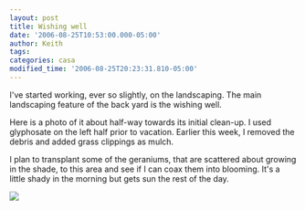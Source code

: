 ```yaml
---
layout: post
title: Wishing well
date: '2006-08-25T10:53:00.000-05:00'
author: Keith
tags:
categories: casa
modified_time: '2006-08-25T20:23:31.810-05:00'
---
```

I've started working, ever so slightly, on the landscaping. The main
landscaping feature of the back yard is the wishing well.

Here is a photo of it about half-way towards its initial clean-up. I
used glyphosate on the left half prior to vacation. Earlier this week, I
removed the debris and added grass clippings as mulch.

I plan to transplant some of the geraniums, that are scattered about
growing in the shade, to this area and see if I can coax them into
blooming. It's a little shady in the morning but gets sun the rest of
the day.

[![]({{site.baseurl}}/assets/images/IMG_3353.jpg)]({{site.baseurl}}/assets/images/IMG_3353.jpg)
